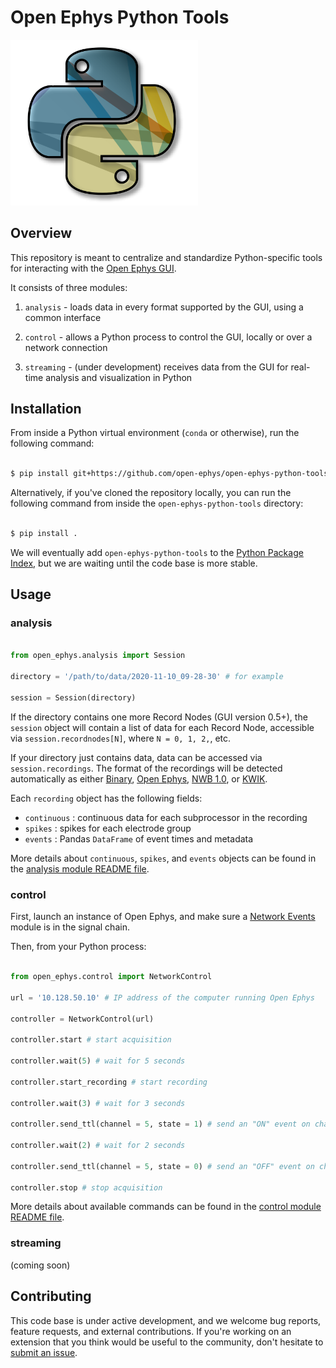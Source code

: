 # Open Ephys Python Tools

<img src="logo.png" width="300" />

## Overview

This repository is meant to centralize and standardize Python-specific tools for interacting with the [Open Ephys GUI](https://github.com/open-ephys/plugin-GUI).

It consists of three modules:

1. `analysis` - loads data in every format supported by the GUI, using a common interface

2. `control` - allows a Python process to control the GUI, locally or over a network connection

3. `streaming` - (under development) receives data from the GUI for real-time analysis and visualization in Python

## Installation

From inside a Python virtual environment (`conda` or otherwise), run the following command:

```bash

$ pip install git+https://github.com/open-ephys/open-ephys-python-tools

```

Alternatively, if you've cloned the repository locally, you can run the following command from inside the `open-ephys-python-tools` directory:


```bash

$ pip install .

```
We will eventually add `open-ephys-python-tools` to the [Python Package Index](https://pypi.org/), but we are waiting until the code base is more stable.

## Usage

### analysis

```python

from open_ephys.analysis import Session

directory = '/path/to/data/2020-11-10_09-28-30' # for example

session = Session(directory)
```

If the directory contains one more Record Nodes (GUI version 0.5+), the `session` object will contain a list of data for each Record Node, accessible via `session.recordnodes[N]`, where `N = 0, 1, 2,`, etc.  

If your directory just contains data, data can be accessed via `session.recordings`. The format of the recordings will be detected automatically as either 
[Binary](https://open-ephys.github.io/gui-docs/User-Manual/Recording-data/Binary-format.html), 
[Open Ephys](https://open-ephys.github.io/gui-docs/User-Manual/Recording-data/Binary-format.html), 
[NWB 1.0](https://open-ephys.github.io/gui-docs/User-Manual/Recording-data/NWB-format.html), or 
[KWIK](https://open-ephys.github.io/gui-docs/User-Manual/Recording-data/KWIK-format.html).

Each `recording` object has the following fields:

* `continuous` : continuous data for each subprocessor in the recording
* `spikes` : spikes for each electrode group
* `events` : Pandas `DataFrame` of event times and metadata

More details about `continuous`, `spikes`, and `events` objects can be found in the [analysis module README file](open_ephys/analysis/README.md).

### control

First, launch an instance of Open Ephys, and make sure a [Network Events](https://open-ephys.github.io/gui-docs/User-Manual/Plugins/Network-Events.html) module is in the signal chain.

Then, from your Python process:

```python

from open_ephys.control import NetworkControl

url = '10.128.50.10' # IP address of the computer running Open Ephys

controller = NetworkControl(url)

controller.start # start acquisition

controller.wait(5) # wait for 5 seconds

controller.start_recording # start recording

controller.wait(3) # wait for 3 seconds

controller.send_ttl(channel = 5, state = 1) # send an "ON" event on channel 5

controller.wait(2) # wait for 2 seconds

controller.send_ttl(channel = 5, state = 0) # send an "OFF" event on channel 5

controller.stop # stop acquisition

```

More details about available commands can be found in the [control module README file](open_ephys/control/README.md).

### streaming

(coming soon)


## Contributing

This code base is under active development, and we welcome bug reports, feature requests, and external contributions. If you're working on an extension that you think would be useful to the community, don't hesitate to [submit an issue]().